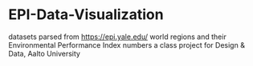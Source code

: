 # EPI-Data-Visualization
datasets parsed from https://epi.yale.edu/
world regions and their Environmental Performance Index numbers
a class project for Design & Data, Aalto University
